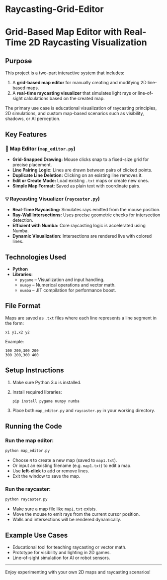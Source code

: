 # Raycasting-Grid-Editor

# Grid-Based Map Editor with Real-Time 2D Raycasting Visualization

## Purpose

This project is a two-part interactive system that includes:
1. A **grid-based map editor** for manually creating and modifying 2D line-based maps.
2. A **real-time raycasting visualizer** that simulates light rays or line-of-sight calculations based on the created map.

The primary use case is educational visualization of raycasting principles, 2D simulations, and custom map-based scenarios such as visibility, shadows, or AI perception.


## Key Features

### 🧱 Map Editor (`map_editor.py`)
* **Grid-Snapped Drawing:** Mouse clicks snap to a fixed-size grid for precise placement.
* **Line Pairing Logic:** Lines are drawn between pairs of clicked points.
* **Duplicate Line Deletion:** Clicking on an existing line removes it.
* **Edit or Create Mode:** Load existing `.txt` maps or create new ones.
* **Simple Map Format:** Saved as plain text with coordinate pairs.

### 💡 Raycasting Visualizer (`raycaster.py`)
* **Real-Time Raycasting:** Simulates rays emitted from the mouse position.
* **Ray-Wall Intersections:** Uses precise geometric checks for intersection detection.
* **Efficient with Numba:** Core raycasting logic is accelerated using Numba.
* **Dynamic Visualization:** Intersections are rendered live with colored lines.

## Technologies Used

* **Python**
* **Libraries:**
  * `pygame` – Visualization and input handling.
  * `numpy` – Numerical operations and vector math.
  * `numba` – JIT compilation for performance boost.

## File Format

Maps are saved as `.txt` files where each line represents a line segment in the form:

```
x1 y1,x2 y2
```

Example:

```
100 200,300 200
300 200,300 400
```

## Setup Instructions

1. Make sure Python 3.x is installed.
2. Install required libraries:

    ```bash
    pip install pygame numpy numba
    ```

3. Place both `map_editor.py` and `raycaster.py` in your working directory.

## Running the Code

### Run the map editor:

```bash
python map_editor.py
```

- Choose `N` to create a new map (saved to `map1.txt`).
- Or input an existing filename (e.g. `map1.txt`) to edit a map.
- Use **left-click** to add or remove lines.
- Exit the window to save the map.

### Run the raycaster:

```bash
python raycaster.py
```

- Make sure a map file like `map1.txt` exists.
- Move the mouse to emit rays from the current cursor position.
- Walls and intersections will be rendered dynamically.

## Example Use Cases

* Educational tool for teaching raycasting or vector math.
* Prototype for visibility and lighting in 2D games.
* Line-of-sight simulation for AI or robot sensors.

---

Enjoy experimenting with your own 2D maps and raycasting scenarios!
